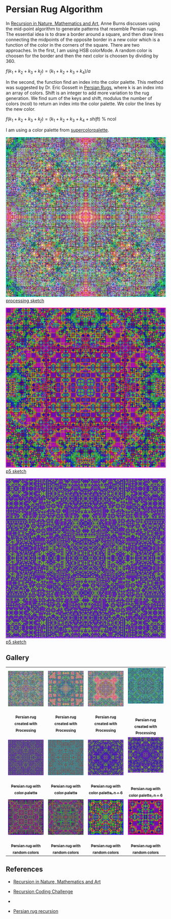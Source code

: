 # Persian Rug Algorithm

In [Recursion in Nature, Mathematics and Art](https://archive.bridgesmathart.org/2005/bridges2005-9.pdf), Anne Burns discusses using the mid-point algorithm to generate patterns that resemble Persian rugs. The essential idea is to draw a border around a square, and then draw lines connecting the midpoints of the opposite border in a new color which is a function of the color in the corners of the square. There are two approaches. In the first, I am using HSB colorMode. A random color is choosen for the border and then the next color is choosen by dividing by 360.

$f(k_1 + k_2 + k_3 + k_f) = (k_1 + k_2 + k_3 + k_4) / a$

In the second, the function find an index into the color palette. This method was suggested by Dr. Eric Gossett in [Persian Rugs](https://www.youtube.com/watch?v=0wfPlzPvZiQ), where k is an index into an array of colors. Shift is an integer to add more variation to the rug generation. We find sum of the keys and shift, modulus the number of colors (ncol) to return an index into the color palette. We color the lines by the new color.

$f(k_1 + k_2 + k_3 + k_f) = (k_1 + k_2 + k_3 + k_4 + shift)$ % ncol

I am using a color palette from [supercolorpalette](https://supercolorpalette.com).

![rug - processing](assets/processing5.jpg)
[processing sketch](persian_rug_processing/sketch.pde)

![rug - random colors](assets/rug-random-2.jpg)
[p5 sketch](https://editor.p5js.org/kfahn/sketches/65HDqIkba)

![rug - palette](assets/rug.jpg)
[p5 sketch](https://editor.p5js.org/kfahn/sketches/2KJqdr_MC)

## Gallery

<!-- IMAGE-LIST:START - Do not remove or modify this section -->
<!-- prettier-ignore-start -->
<!-- markdownlint-disable -->
<table>
  <tbody>
  <tr>
      <td align="center"><a href=""> <img class="img" src="assets/processing1.jpg" alt="Rug with random colors" style="vertical-align:top;" width="600" /><br /><sub><b><br/>Persian rug created with Processing</b></sub></a></td>
      <td align="center"><a href=""> <img class="img" src="assets/processing4.jpg" alt="Rug with color palette, n = 8" style="vertical-align:top;" width="600" /><br /><sub><b><br/>Persian rug created with Processing</b></sub></a></td>
      <td align="center"><a href=""> <img class="img" src="assets/processing6.jpg" alt="Rug with color palette" style="vertical-align:top;" width="600" /><br /><sub><b><br/>Persian rug created with Processing</b></sub></a></td>
     <td align="center"><a href=""> <img class="img" src="assets/processing9.jpg" alt="Rug with color palette" style=" display: block;
    margin-left: auto;
    margin-right: auto;" width="600" /><br /><sub><b><br/>Persian rug created with Processing</b></sub></a></td>
</tr>
  <tr>
      <td align="center"><a href=""> <img class="img" src="assets/rug.jpg" alt="Rug with color palette, n = 8" style="vertical-align:top;" width="600" /><br /><sub><b><br/>Persian rug with color palette</b></sub></a></td>
      <td align="center"><a href=""> <img class="img" src="assets/rug8.jpg" alt="Rug with color palette, n = 8" style="vertical-align:top;" width="600" /><br /><sub><b><br/>Persian rug with color palette</b></sub></a></td>
      <td align="center"><a href=""> <img class="img" src="assets/rug1.jpg" alt="Rug with color palette" style="vertical-align:top;" width="600" /><br /><sub><b><br/>Persian rug with color palette, n = 6</b></sub></a></td>
     <td align="center"><a href=""> <img class="img" src="assets/rug2.jpg" alt="Rug with color palette" style=" display: block;
    margin-left: auto;
    margin-right: auto;" width="600" /><br /><sub><b><br/>Persian rug with color palette, n = 6</b></sub></a></td>
</tr>
<tr>
      <td align="center"><a href=""> <img class="img" src="assets/rug-random-0.jpg" alt="Persian rug with random colors, n = 8" style="vertical-align:top;" width="600" /><br /><sub><b><br/>Persian rug with random colors</b></sub></a></td>
       <td align="center"><a href=""> <img class="img" src="assets/rug-random-1.jpg" alt="Persian rug with random colors, n = 8" style="vertical-align:top;" width="600" /><br /><sub><b><br/>Persian rug with random colors</b></sub></a></td>
      <td align="center"><a href=""> <img class="img" src="assets/rug-random-3.jpg" alt="Persian rug with random colors, n = 6" style="vertical-align:top;" width="600" /><br /><sub><b><br/>Persian rug with random colors</b></sub></a></td>
     <td align="center"><a href=""> <img class="img" src="assets/rug-random-4.jpg" alt="Persian rug with random colors, n = 6" style="vertical-align:top;" width="600" /><br /><sub><b><br/>Persian rug with random colors</b></sub></a></td>
</tr> 
 </tbody>
</table>

<!-- markdownlint-restore -->
<!-- prettier-ignore-end -->

<!-- IMAGE-LIST:END -->

## References

- [Recursion in Nature, Mathematics and Art](https://archive.bridgesmathart.org/2005/bridges2005-9.pdf)

- [Recursion Coding Challenge](https://thecodingtrain.com/challenges/77-recursion)

-

- [Persian rug recursion](https://stackoverflow.com/questions/26226531/persian-rug-recursion)

